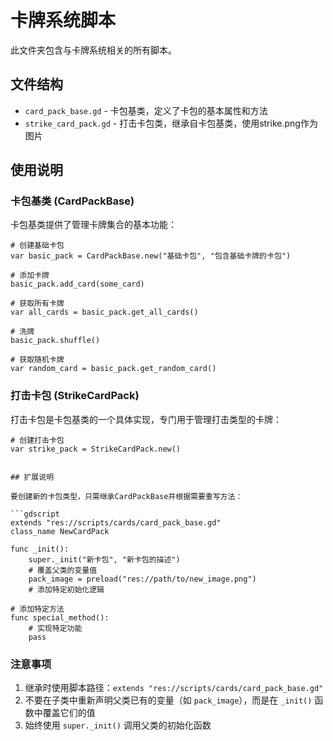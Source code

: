 # 卡牌系统脚本

此文件夹包含与卡牌系统相关的所有脚本。

## 文件结构

- `card_pack_base.gd` - 卡包基类，定义了卡包的基本属性和方法
- `strike_card_pack.gd` - 打击卡包类，继承自卡包基类，使用strike.png作为图片

## 使用说明

### 卡包基类 (CardPackBase)

卡包基类提供了管理卡牌集合的基本功能：

```gdscript
# 创建基础卡包
var basic_pack = CardPackBase.new("基础卡包", "包含基础卡牌的卡包")

# 添加卡牌
basic_pack.add_card(some_card)

# 获取所有卡牌
var all_cards = basic_pack.get_all_cards()

# 洗牌
basic_pack.shuffle()

# 获取随机卡牌
var random_card = basic_pack.get_random_card()
```

### 打击卡包 (StrikeCardPack)

打击卡包是卡包基类的一个具体实现，专门用于管理打击类型的卡牌：

```gdscript
# 创建打击卡包
var strike_pack = StrikeCardPack.new()


## 扩展说明

要创建新的卡包类型，只需继承CardPackBase并根据需要重写方法：

```gdscript
extends "res://scripts/cards/card_pack_base.gd"
class_name NewCardPack

func _init():
    super._init("新卡包", "新卡包的描述")
    # 覆盖父类的变量值
    pack_image = preload("res://path/to/new_image.png")
    # 添加特定初始化逻辑

# 添加特定方法
func special_method():
    # 实现特定功能
    pass
```

### 注意事项

1. 继承时使用脚本路径：`extends "res://scripts/cards/card_pack_base.gd"`
2. 不要在子类中重新声明父类已有的变量（如 `pack_image`），而是在 `_init()` 函数中覆盖它们的值
3. 始终使用 `super._init()` 调用父类的初始化函数